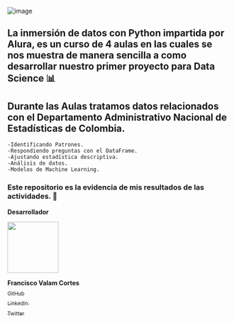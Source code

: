 ![image](https://github.com/Valamca/InmersionDatosAlura_1/assets/129345721/86b57239-8752-4ecc-b85d-6d6b0ca3d9a5)


## La inmersión de datos con Python impartida por Alura, es un curso de 4 aulas en las cuales se nos muestra de manera sencilla a como desarrollar nuestro primer proyecto para Data Science :bar_chart:

## Durante las Aulas tratamos datos relacionados con el Departamento Administrativo Nacional de Estadísticas de Colombia.

    -Identificando Patrones.
    -Respondiendo preguntas con el DataFrame.
    -Ajustando estadística descriptiva.
    -Análisis de datos.
    -Modelos de Machine Learning.
    
### Este repositorio es la evidencia de mis resultados de las actividades. :mag_right: 

**Desarrollador**

 <img src="https://avatars.githubusercontent.com/u/129345721?v=4" width=115>
 
 **Francisco Valam Cortes**  <br>[<sub>GitHub</sub>](https://github.com/ValamCA) <img src="https://i.postimg.cc/hPxhb2YB/icons8-github-50.png" width =16>
 <br>[<sub>Linkedin </sub> ](https://www.linkedin.com/in/franciscovalamca/)<img src="https://i.postimg.cc/C5LJHycc/icons8-linkedin-48.png" width =16 ><br>
 [<sub>Twitter</sub>](https://twitter.com/FNiggalam)<img src="https://i.postimg.cc/xTrL2ND9/icons8-twitter-48.png" width =16 ><br>




